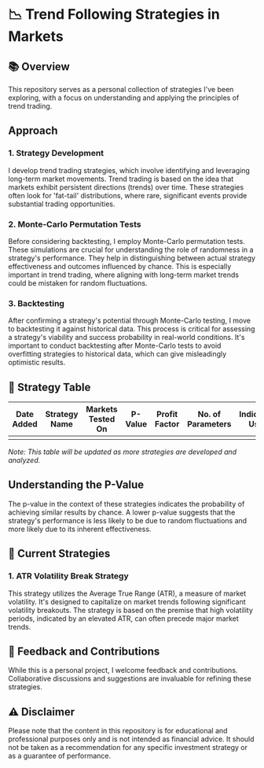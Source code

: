 # 📉 Trend Following Strategies in Markets

## 📚 Overview
This repository serves as a personal collection of strategies I've been exploring, with a focus on understanding and applying the principles of trend trading.

## Approach

### 1. Strategy Development
I develop trend trading strategies, which involve identifying and leveraging long-term market movements. Trend trading is based on the idea that markets exhibit persistent directions (trends) over time. These strategies often look for 'fat-tail' distributions, where rare, significant events provide substantial trading opportunities.

### 2. Monte-Carlo Permutation Tests
Before considering backtesting, I employ Monte-Carlo permutation tests. These simulations are crucial for understanding the role of randomness in a strategy's performance. They help in distinguishing between actual strategy effectiveness and outcomes influenced by chance. This is especially important in trend trading, where aligning with long-term market trends could be mistaken for random fluctuations.

### 3. Backtesting
After confirming a strategy's potential through Monte-Carlo testing, I move to backtesting it against historical data. This process is critical for assessing a strategy's viability and success probability in real-world conditions. It's important to conduct backtesting after Monte-Carlo tests to avoid overfitting strategies to historical data, which can give misleadingly optimistic results.

## 🧪 Strategy Table

| Date Added | Strategy Name | Markets Tested On | P-Value | Profit Factor | No. of Parameters | Indicators Used | Original Source |
|------------|---------------|-------------------|---------|---------------|-------------------|-----------------|-----------------|
|            |               |                   |         |               |                   |                 |                 |

*Note: This table will be updated as more strategies are developed and analyzed.*

## Understanding the P-Value
The p-value in the context of these strategies indicates the probability of achieving similar results by chance. A lower p-value suggests that the strategy's performance is less likely to be due to random fluctuations and more likely due to its inherent effectiveness.

## 🧪 Current Strategies

### 1. ATR Volatility Break Strategy
This strategy utilizes the Average True Range (ATR), a measure of market volatility. It's designed to capitalize on market trends following significant volatility breakouts. The strategy is based on the premise that high volatility periods, indicated by an elevated ATR, can often precede major market trends.

## 🔄 Feedback and Contributions

While this is a personal project, I welcome feedback and contributions. Collaborative discussions and suggestions are invaluable for refining these strategies.

## ⚠️ Disclaimer

Please note that the content in this repository is for educational and professional purposes only and is not intended as financial advice. It should not be taken as a recommendation for any specific investment strategy or as a guarantee of performance.
